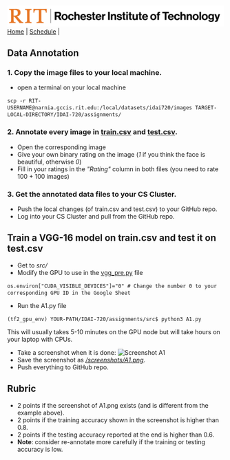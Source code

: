 [<img width=900 src="../img/logo_rit.png?raw=yes">](../README.md)   
[Home](../README.md) |
[Schedule](../schedule.md) |

## Data Annotation

### 1. Copy the image files to your local machine.
- open a terminal on your local machine
```
scp -r RIT-USERNAME@narnia.gccis.rit.edu:/local/datasets/idai720/images TARGET-LOCAL-DIRECTORY/IDAI-720/assignments/
```

### 2. Annotate every image in [train.csv](data/train.csv) and [test.csv](data/test.csv).
- Open the corresponding image
- Give your own binary rating on the image (_1_ if you think the face is beautiful, otherwise _0_)
- Fill in your ratings in the _"Rating"_ column in both files (you need to rate 100 + 100 images)

### 3. Get the annotated data files to your CS Cluster.
- Push the local changes (of train.csv and test.csv) to your GitHub repo.
- Log into your CS Cluster and pull from the GitHub repo.

## Train a VGG-16 model on train.csv and test it on test.csv
- Get to _src/_
- Modify the GPU to use in the [vgg_pre.py](src/vgg_pre.py) file
```
os.environ["CUDA_VISIBLE_DEVICES"]="0" # Change the number 0 to your corresponding GPU ID in the Google Sheet
```
- Run the A1.py file
```
(tf2_gpu_env) YOUR-PATH/IDAI-720/assignments/src$ python3 A1.py
```
This will usually takes 5-10 minutes on the GPU node but will take hours on your laptop with CPUs.
- Take a screenshot when it is done:
![Screenshot A1](screenshots/A1.png)
- Save the screenshot as [_/screenshots/A1.png_](screenshots/A1.png).
- Push everything to GitHub repo.

## Rubric
- 2 points if the screenshot of A1.png exists (and is different from the example above).
- 2 points if the training accuracy shown in the screenshot is higher than 0.8.
- 2 points if the testing accuracy reported at the end is higher than 0.6.
- **Note**: consider re-annotate more carefully if the training or testing accuracy is low.
 
